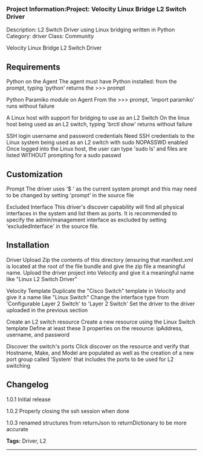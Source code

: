 ### Project Information:Project: Velocity Linux Bridge L2 Switch Driver
Description: L2 Switch Driver using Linux bridging written in Python
Category: driver
Class: Community

Velocity Linux Bridge L2 Switch Driver

## Requirements
Python on the Agent
    The agent must have Python installed: from the prompt, typing 'python'
    returns the >>> prompt

Python Paramiko module on Agent
    From the >>> prompt, 'import paramiko' runs without failure

A Linux host with support for bridging to use as an L2 Switch
    On the linux host being used as an L2 switch, typing 'brctl show' returns
    without failure

SSH login username and password credentials
    Need SSH credentials to the Linux system being used as an L2 switch with
    sudo NOPASSWD enabled
    Once logged into the Linux host, the user can type 'sudo ls' and files are
    listed WITHOUT prompting for a sudo passwd

## Customization
Prompt
    The driver uses '$ ' as the current system prompt and this may need to be
    changed by setting 'prompt' in the source file

Excluded Interface
    This driver's discover capability will find all physical interfaces in the
    system and list them as ports. It is recommended to specify the
    admin/management interface as excluded by setting 'excludedInterface' in
    the source file.
   
## Installation
Driver Upload
    Zip the contents of this directory (ensuring that manifest.xml is located
    at the root of the file bundle and give the zip file a meaningful name.
    Upload the driver project into Velocity and give it a meaningful name like
    "Linux L2 Switch Driver"

Velocity Template
    Duplicate the "Cisco Switch" template in Velocity and give it a name like
    "Linux Switch"
    Change the interface type from 'Configurable Layer 2 Switch' to
    'Layer 2 Switch'
    Set the driver to the driver uploaded in the previous section

Create an L2 switch resource
    Create a new resource using the Linux Switch template
    Define at least these 3 properties on the resource: ipAddress, username,
    and password

Discover the switch's ports
    Click discover on the resource and verify that Hostname, Make, and Model
    are populated as well as the creation of a new port group called 'System'
    that includes the ports to be used for L2 switching 

## Changelog

1.0.1 Initial release

1.0.2 Properly closing the ssh session when done

1.0.3 renamed structures from returnJson to returnDictionary to be more accurate

<b>Tags:</b> Driver, L2

 ----